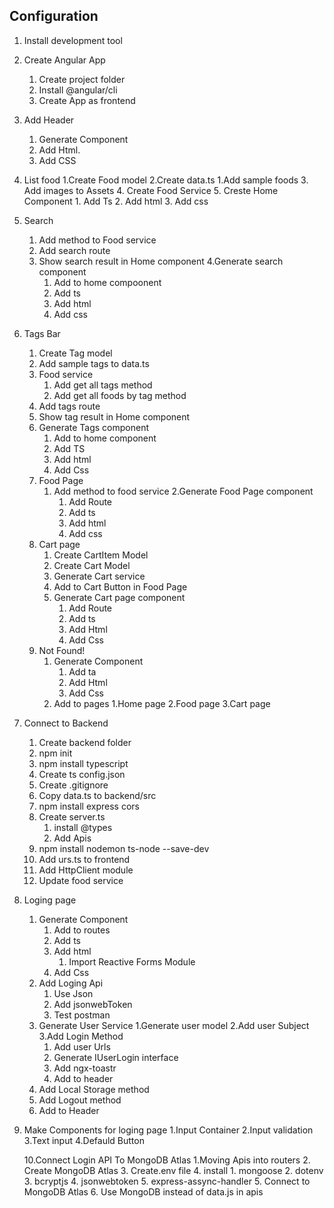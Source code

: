 ## Configuration

1. Install development tool

2. Create Angular App

   1. Create project folder
   2. Install @angular/cli
   3. Create App as frontend

3. Add Header

   1. Generate Component
   2. Add Html.
   3. Add CSS

4. List food
   1.Create Food model
   2.Create data.ts
   1.Add sample foods 3. Add images to Assets 4. Create Food Service 5. Creste Home Component 1. Add Ts 2. Add html 3. Add css

5. Search

   1. Add method to Food service
   2. Add search route
   3. Show search result in Home component
      4.Generate search component
      1. Add to home compoonent
      2. Add ts
      3. Add html
      4. Add css

6. Tags Bar

   1. Create Tag model
   2. Add sample tags to data.ts
   3. Food service
      1. Add get all tags method
      2. Add get all foods by tag method
   4. Add tags route
   5. Show tag result in Home component
   6. Generate Tags component
      1. Add to home component
      2. Add TS
      3. Add html
      4. Add Css
   7. Food Page
      1. Add method to food service
         2.Generate Food Page component
         1. Add Route
         2. Add ts
         3. Add html
         4. Add css
   8. Cart page
      1. Create CartItem Model
      2. Create Cart Model
      3. Generate Cart service
      4. Add to Cart Button in Food Page
      5. Generate Cart page component
         1. Add Route
         2. Add ts
         3. Add Html
         4. Add Css
   9. Not Found!
      1. Generate Component
         1. Add ta
         2. Add Html
         3. Add Css
      2. Add to pages
         1.Home page
         2.Food page
         3.Cart page

7. Connect to Backend

   1. Create backend folder
   2. npm init
   3. npm install typescript
   4. Create ts config.json
   5. Create .gitignore
   6. Copy data.ts to backend/src
   7. npm install express cors
   8. Create server.ts
      1. install @types
      2. Add Apis
   9. npm install nodemon ts-node --save-dev
   10. Add urs.ts to frontend
   11. Add HttpClient module
   12. Update food service

8. Loging page

   1. Generate Component
      1. Add to routes
      2. Add ts
      3. Add html
         1. Import Reactive Forms Module
      4. Add Css
   2. Add Loging Api
      1. Use Json
      2. Add jsonwebToken
      3. Test postman
   3. Generate User Service
      1.Generate user model
      2.Add user Subject
      3.Add Login Method
      1. Add user Urls
      2. Generate IUserLogin interface
      3. Add ngx-toastr
      4. Add to header
   4. Add Local Storage method
   5. Add Logout method
   6. Add to Header

9. Make Components for loging page
   1.Input Container
   2.Input validation
   3.Text input
   4.Defauld Button

   10.Connect Login API To MongoDB Atlas
   1.Moving Apis into routers 2. Create MongoDB Atlas 3. Create.env file 4. install 1. mongoose 2. dotenv 3. bcryptjs 4. jsonwebtoken 5. express-assync-handler 5. Connect to MongoDB Atlas 6. Use MongoDB instead of data.js in apis
